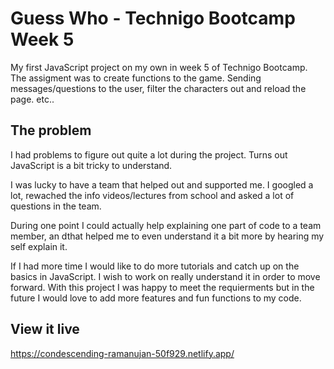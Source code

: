 # Guess Who - Technigo Bootcamp Week 5
My first JavaScript project on my own in week 5 of Technigo Bootcamp.
The assigment was to create functions to the game. Sending messages/questions to the user, filter the characters out and reload the page. etc.. 


## The problem

I had problems to figure out quite a lot during the project. Turns out JavaScript is a bit tricky to understand. 

I was lucky to have a team that helped out and supported me. I googled a lot, rewached the info videos/lectures from school and asked a lot of questions in the team. 

During one point I could actually help explaining one part of code to a team member, an dthat helped me to even understand it a bit more by hearing my self explain it.

If I had more time I would like to do more tutorials and catch up on the basics in JavaScript. I wish to work on really understand it in order to move forward. 
With this project I was happy to meet the requierments but in the future I would love to add more features and fun functions to my code. 

## View it live

https://condescending-ramanujan-50f929.netlify.app/  

